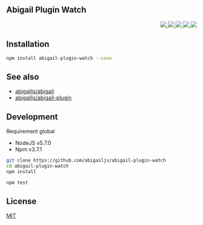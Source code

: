 Abigail Plugin Watch
---

<p align="right">
  <a href="https://npmjs.org/package/abigail-plugin-watch">
    <img src="https://img.shields.io/npm/v/abigail-plugin-watch.svg?style=flat-square">
  </a>
  <a href="https://travis-ci.org/abigailjs/abigail-plugin-watch">
    <img src="http://img.shields.io/travis/abigailjs/abigail-plugin-watch.svg?style=flat-square">
  </a>
  <a href="https://codeclimate.com/github/abigailjs/abigail-plugin-watch/coverage">
    <img src="https://img.shields.io/codeclimate/github/abigailjs/abigail-plugin-watch.svg?style=flat-square">
  </a>
  <a href="https://codeclimate.com/github/abigailjs/abigail-plugin-watch">
    <img src="https://img.shields.io/codeclimate/coverage/github/abigailjs/abigail-plugin-watch.svg?style=flat-square">
  </a>
  <a href="https://gemnasium.com/abigailjs/abigail-plugin-watch">
    <img src="https://img.shields.io/gemnasium/abigailjs/abigail-plugin-watch.svg?style=flat-square">
  </a>
</p>

Installation
---
```bash
npm install abigail-plugin-watch --save
```

See also
---
* [abigailjs/abigail](https://github.com/abigailjs/abigail)
* [abigailjs/abigail-plugin](https://github.com/abigailjs/abigail-plugin)

Development
---
Requirement global
* NodeJS v5.7.0
* Npm v3.7.1

```bash
git clone https://github.com/abigailjs/abigail-plugin-watch
cd abigail-plugin-watch
npm install

npm test
```

License
---
[MIT](http://abigailjs.mit-license.org/)
